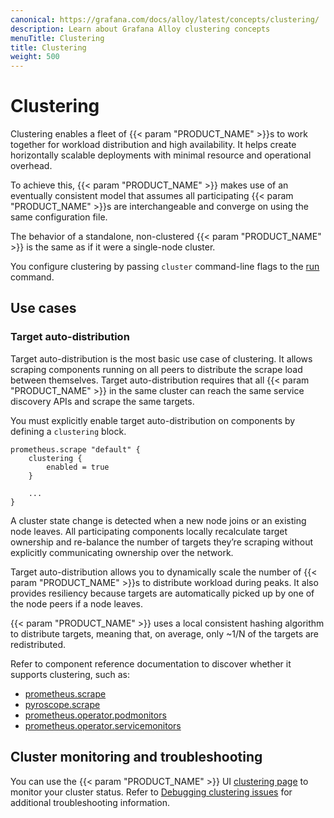 ```yaml
---
canonical: https://grafana.com/docs/alloy/latest/concepts/clustering/
description: Learn about Grafana Alloy clustering concepts
menuTitle: Clustering
title: Clustering
weight: 500
---
```


# Clustering

Clustering enables a fleet of {{< param "PRODUCT_NAME" >}}s to work together for workload distribution and high availability.
It helps create horizontally scalable deployments with minimal resource and operational overhead.

To achieve this, {{< param "PRODUCT_NAME" >}} makes use of an eventually consistent model that assumes all participating
{{< param "PRODUCT_NAME" >}}s are interchangeable and converge on using the same configuration file.

The behavior of a standalone, non-clustered {{< param "PRODUCT_NAME" >}} is the same as if it were a single-node cluster.

You configure clustering by passing `cluster` command-line flags to the [run][] command.

## Use cases

### Target auto-distribution

Target auto-distribution is the most basic use case of clustering.
It allows scraping components running on all peers to distribute the scrape load between themselves.
Target auto-distribution requires that all {{< param "PRODUCT_NAME" >}} in the same cluster can reach the same service discovery APIs and scrape the same targets.

You must explicitly enable target auto-distribution on components by defining a `clustering` block.

```alloy
prometheus.scrape "default" {
    clustering {
        enabled = true
    }

    ...
}
```

A cluster state change is detected when a new node joins or an existing node leaves.
All participating components locally recalculate target ownership and re-balance the number of targets they’re scraping without explicitly communicating ownership over the network.

Target auto-distribution allows you to dynamically scale the number of {{< param "PRODUCT_NAME" >}}s to distribute workload during peaks.
It also provides resiliency because targets are automatically picked up by one of the node peers if a node leaves.

{{< param "PRODUCT_NAME" >}} uses a local consistent hashing algorithm to distribute targets, meaning that, on average, only ~1/N of the targets are redistributed.

Refer to component reference documentation to discover whether it supports clustering, such as:

- [prometheus.scrape][]
- [pyroscope.scrape][]
- [prometheus.operator.podmonitors][]
- [prometheus.operator.servicemonitors][]

## Cluster monitoring and troubleshooting

You can use the {{< param "PRODUCT_NAME" >}} UI [clustering page][] to monitor your cluster status.
Refer to [Debugging clustering issues][debugging] for additional troubleshooting information.

[run]: ../../reference/cli/run/#clustering
[prometheus.scrape]: ../../reference/components/prometheus.scrape/#clustering-block
[pyroscope.scrape]: ../../reference/components/pyroscope.scrape/#clustering-block
[prometheus.operator.podmonitors]: ../../reference/components/prometheus.operator.podmonitors/#clustering-block
[prometheus.operator.servicemonitors]: ../../reference/components/prometheus.operator.servicemonitors/#clustering-block
[clustering page]: ../../tasks/debug/#clustering-page
[debugging]: ../../tasks/debug/#debugging-clustering-issues
